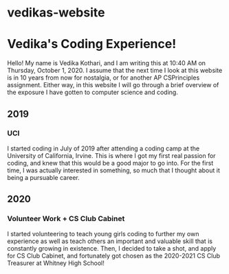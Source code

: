 # vedikas-website

<!DOCTYPE html>
<html>
  <head>
    <h1> Vedika's Coding Experience! </h1>
  </head>
  <body>
    <p> Hello! My name is Vedika Kothari, and I am writing this at 10:40 AM on Thursday, October 1, 2020. I assume that the next time I look at this website is in 10 years from now for nostalgia, or for another AP CSPrinciples assignment. Either way, in this website I will go through a brief overview of the exposure I have gotten to computer science and coding. </p>
    <h2> 2019 </h2>
    <h3> UCI </h3>
    <p> I started coding in July of 2019 after attending a coding camp at the University of California, Irvine. This is where I got my first real passion for coding, and knew that this would be a good major to go into. For the first time, I was actually interested in something, so much that I thought about it being a pursuable career. </p>
    
   <h2> 2020 </h2>
   <h3> Volunteer Work + CS Club Cabinet </h3>
   <p> I started volunteering to teach young girls coding to further my own experience as well as teach others an important and valuable skill that is constantly growing in existence. Then, I decided to take a shot, and apply for CS Club Cabinet, and fortunately got chosen as the 2020-2021 CS Club Treasurer at Whitney High School! </p>
    
  </body>
</html>
